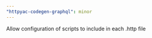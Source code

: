 ```yaml
---
"httpyac-codegen-graphql": minor
---
```


Allow configuration of scripts to include in each .http file
